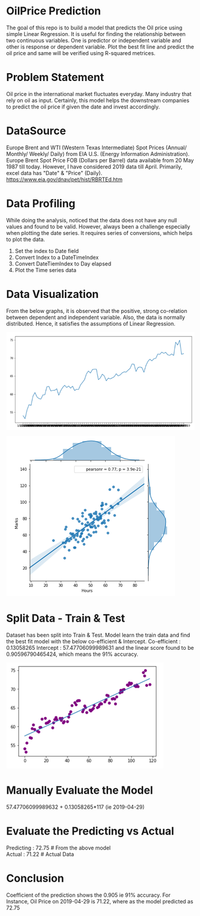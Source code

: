 # OilPrice Prediction
The goal of this repo is to build a model that predicts the Oil price using simple Linear Regression. It is useful for finding the relationship between two continuous variables. One is predictor or independent variable and other is response or dependent variable. Plot the best fit line and predict the oil price and same will be verified using R-squared metrices.

# Problem Statement
Oil price in the international market fluctuates everyday. Many industry that rely on oil as input. Certainly, this model helps the downstream companies to predict the oil price if given the date and invest accordingly.

# DataSource
Europe Brent and WTI (Western Texas Intermediate) Spot Prices (Annual/ Monthly/ Weekly/ Daily) from EIA U.S. (Energy Information Administration). Europe Brent Spot Price FOB (Dollars per Barrel) data available from 20 May 1987 till today. However, I have considered 2019 data till April. Primarily, excel data has "Date" & "Price" (Daily). https://www.eia.gov/dnav/pet/hist/RBRTEd.htm

# Data Profiling
While doing the analysis, noticed that the data does not have any null values and found to be valid. 
However, always been a challenge especially when plotting the date series. It requires series of conversions, which helps to plot the data.

1. Set the index to Date field
2. Convert Index to a DateTimeIndex
3. Convert DateTiemIndex to Day elapsed
4. Plot the Time series data

# Data Visualization
  From the below graphs, it is observed that the positive, strong co-relation between dependent and independent variable. Also, the data is normally distributed. Hence, it satisfies the assumptions of Linear Regression.
  
 ![image.png](Images/Line_Graph.png)<BR>
  
![image.png](Images/Regression.png)<BR>

# Split Data - Train & Test
Dataset has been split into Train & Test. Model learn the train data and find the best fit model with the below co-efficient & Intercept.
Co-efficient : 0.13058265
Intercept    : 57.47706099989631
and the linear score found to be 0.90596790465424, which means the 91% accuracy.

![image.png](Images/BestFit.png)<BR>

# Manually Evaluate the Model 

57.47706099989632 + 0.13058265*117 (ie 2019-04-29)

# Evaluate the Predicting vs Actual
Predicting : 72.75 # From the above model<BR>
Actual     : 71.22 # Actual Data<BR>

# Conclusion
Coefficient of the prediction shows the 0.905 ie 91% accuracy.
For Instance, Oil Price on 2019-04-29 is 71.22, where as the model predicted as 72.75
